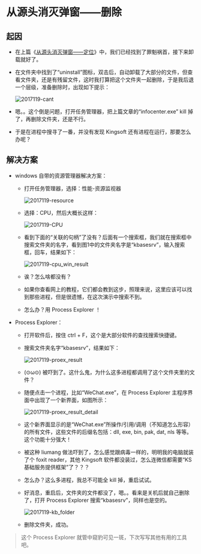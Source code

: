 # 从源头消灭弹窗——删除

## 起因

- 在上篇《[从源头消灭弹窗——定位](http://www.jianshu.com/p/3546b247fe5c)》中，我们已经找到了罪魁祸首，接下来卸载就好了。

- 在文件夹中找到了“uninstall”图标，双击后，自动卸载了大部分的文件，但查看文件夹，还是有残留文件，这时我打算把这个文件夹一起删除，于是我后退一个层级，准备删除时，出现如下提示：

    ![2017119-cant](http://ooy7h5h7x.bkt.clouddn.com/blog/image/2017119-cant.png)

- 嗯。。这个倒是问题，打开任务管理器，把上篇文章的“infocenter.exe” kill 掉了，再删除文件夹，还是不行。

- 于是在进程中搜寻了一番，并没有发现 Kingsoft 还有进程在运行，那要怎么办呢？

## 解决方案

- windows 自带的资源管理器解决方案：

  - 打开任务管理器，选择：性能-资源监视器

    ![2017119-resource](http://ooy7h5h7x.bkt.clouddn.com/blog/image/2017119-resource.png)

  - 选择：CPU，然后大概长这样：

    ![2017119-CPU](http://ooy7h5h7x.bkt.clouddn.com/blog/image/2017119-CPU.png)

  - 看到下面的“关联的句柄”了没有？后面有一个搜索框，我们就在搜索框中搜索文件夹的名字，看到图1中的文件夹名字是“kbasesrv”，输入搜索框，回车，结果如下：

    ![2017119-cpu_win_result](http://ooy7h5h7x.bkt.clouddn.com/blog/image/2017119-cpu_win_result.png)

  - 诶？怎么啥都没有？

  - 如果你查看网上的教程，它们都会教到这步，照理来说，这里应该可以找到那些进程，但是很遗憾，在这次演示中搜索不到。

  - 怎么办？用 Process Explorer ！

- Process Explorer：

  - 打开软件后，按住 ctrl + F，这个是大部分软件的查找搜索快捷键。

  - 搜索文件夹名字“kbasesrv”，结果如下：

    ![2017119-proex_result](http://ooy7h5h7x.bkt.clouddn.com/blog/image/2017119-proex_result.png)

  - (⊙ω⊙) 被吓到了。这什么鬼，为什么这多进程都调用了这个文件夹里的文件？

  - 随便点击一个进程，比如“WeChat.exe”，在 Process Explorer 主程序界面中出现了一个新界面，如图所示：

    ![2017119-proex_result_detail](http://ooy7h5h7x.bkt.clouddn.com/blog/image/2017119-proex_result_detail.png)

  - 这个新界面显示的是“WeChat.exe”所操作/引用/调用（不知道怎么形容）的所有文件，这些文件的后缀名包括：dll, exe, bin, pak, dat, nls 等等。这个功能十分强大！

  - 被这种 liumang 做法吓到了，怎么感觉跟病毒一样的，明明我的电脑就装了个 foxit reader，其他 Kingsoft 软件都没装过，怎么连微信都需要“KS 基础服务提供框架”了？？？

  - 怎么办？这么多进程，我总不可能全 kill 掉，重启试试。

  - 好消息，重启后，文件夹的文件都没了，嗯。。看来是关机后就自己删除了，打开 Process Explorer 搜索“kbasesrv”，同样也是空的。

    ![2017119-kb_folder](http://ooy7h5h7x.bkt.clouddn.com/blog/image/2017119-kb_folder.png)

  - 删除文件夹，成功。

> 这个 Process Explorer 就管中窥豹可见一斑，下次写写其他有用的工具吧。